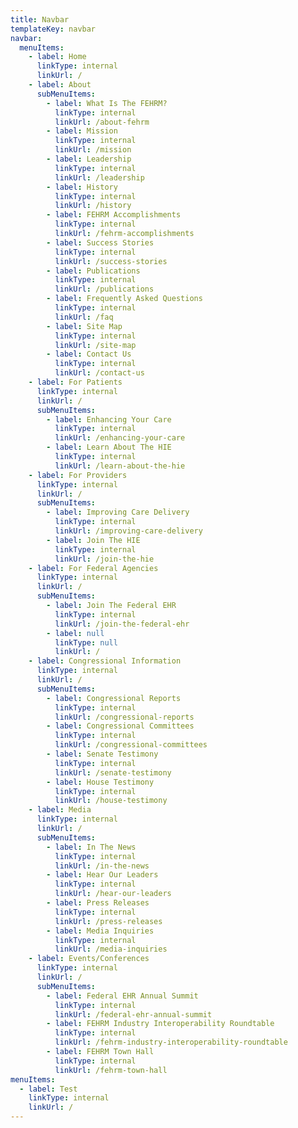 ```yaml
---
title: Navbar
templateKey: navbar
navbar:
  menuItems:
    - label: Home
      linkType: internal
      linkUrl: /
    - label: About
      subMenuItems:
        - label: What Is The FEHRM?
          linkType: internal
          linkUrl: /about-fehrm
        - label: Mission
          linkType: internal
          linkUrl: /mission
        - label: Leadership
          linkType: internal
          linkUrl: /leadership
        - label: History
          linkType: internal
          linkUrl: /history
        - label: FEHRM Accomplishments
          linkType: internal
          linkUrl: /fehrm-accomplishments
        - label: Success Stories
          linkType: internal
          linkUrl: /success-stories
        - label: Publications
          linkType: internal
          linkUrl: /publications
        - label: Frequently Asked Questions
          linkType: internal
          linkUrl: /faq
        - label: Site Map
          linkType: internal
          linkUrl: /site-map
        - label: Contact Us
          linkType: internal
          linkUrl: /contact-us
    - label: For Patients
      linkType: internal
      linkUrl: /
      subMenuItems:
        - label: Enhancing Your Care
          linkType: internal
          linkUrl: /enhancing-your-care
        - label: Learn About The HIE
          linkType: internal
          linkUrl: /learn-about-the-hie
    - label: For Providers
      linkType: internal
      linkUrl: /
      subMenuItems:
        - label: Improving Care Delivery
          linkType: internal
          linkUrl: /improving-care-delivery
        - label: Join The HIE
          linkType: internal
          linkUrl: /join-the-hie
    - label: For Federal Agencies
      linkType: internal
      linkUrl: /
      subMenuItems:
        - label: Join The Federal EHR
          linkType: internal
          linkUrl: /join-the-federal-ehr
        - label: null
          linkType: null
          linkUrl: /
    - label: Congressional Information
      linkType: internal
      linkUrl: /
      subMenuItems:
        - label: Congressional Reports
          linkType: internal
          linkUrl: /congressional-reports
        - label: Congressional Committees
          linkType: internal
          linkUrl: /congressional-committees
        - label: Senate Testimony
          linkType: internal
          linkUrl: /senate-testimony
        - label: House Testimony
          linkType: internal
          linkUrl: /house-testimony
    - label: Media
      linkType: internal
      linkUrl: /
      subMenuItems:
        - label: In The News
          linkType: internal
          linkUrl: /in-the-news
        - label: Hear Our Leaders
          linkType: internal
          linkUrl: /hear-our-leaders
        - label: Press Releases
          linkType: internal
          linkUrl: /press-releases
        - label: Media Inquiries
          linkType: internal
          linkUrl: /media-inquiries
    - label: Events/Conferences
      linkType: internal
      linkUrl: /
      subMenuItems:
        - label: Federal EHR Annual Summit
          linkType: internal
          linkUrl: /federal-ehr-annual-summit
        - label: FEHRM Industry Interoperability Roundtable
          linkType: internal
          linkUrl: /fehrm-industry-interoperability-roundtable
        - label: FEHRM Town Hall
          linkType: internal
          linkUrl: /fehrm-town-hall
menuItems:
  - label: Test
    linkType: internal
    linkUrl: /
---
```

